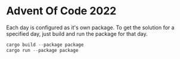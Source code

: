 # Advent Of Code 2022

Each day is configured as it's own package. To get the solution for a specified day, just build and run the package for that day.

```rust
cargo build --package package
cargo run --package package
```
